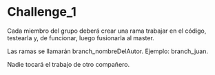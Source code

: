 # Challenge_1

Cada miembro del grupo deberá crear una rama trabajar en el código, testearla y, de funcionar, luego fusionarla al master.

Las ramas se llamarán branch_nombreDelAutor. Ejemplo: branch_juan.

Nadie tocará el trabajo de otro compañero.
